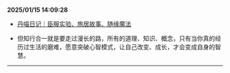 
**2025/01/15 14:09:28**

- [丹喵日记｜臣服实验、旅居故事、随缘魔法](https://mp.weixin.qq.com/s/WHwB8ToXWyYXkwwvU4JMBw)

- 但知行合一就是要走过漫长的路，所有的道理、知识、概念，只有当你真的经历过生活的磨难，愿意突破心智模式，让自己改变、成长，才会变成自身的智慧。


---

